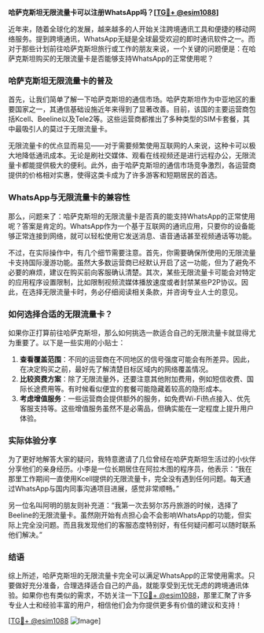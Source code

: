 **哈萨克斯坦无限流量卡可以注册WhatsApp吗？[[TG💪+ @esim1088](https://t.me/s/esim1088)]**

近年来，随着全球化的发展，越来越多的人开始关注跨境通讯工具和便捷的移动网络服务。提到跨境通讯，WhatsApp无疑是全球最受欢迎的即时通讯软件之一。而对于那些计划前往哈萨克斯坦旅行或工作的朋友来说，一个关键的问题便是：在哈萨克斯坦购买的无限流量卡是否能够支持WhatsApp的正常使用呢？

### 哈萨克斯坦无限流量卡的普及

首先，让我们简单了解一下哈萨克斯坦的通信市场。哈萨克斯坦作为中亚地区的重要国家之一，其通信基础设施近年来得到了显著改善。目前，该国的主要运营商包括Kcell、Beeline以及Tele2等。这些运营商都推出了多种类型的SIM卡套餐，其中最吸引人的莫过于无限流量卡。

无限流量卡的优点显而易见——对于需要频繁使用互联网的人来说，这种卡可以极大地降低通讯成本。无论是刷社交媒体、观看在线视频还是进行远程办公，无限流量卡都能提供极大的便利。此外，由于哈萨克斯坦的通信市场竞争激烈，各运营商提供的价格相对实惠，使得这类卡成为了许多游客和短期居民的首选。

### WhatsApp与无限流量卡的兼容性

那么，问题来了：哈萨克斯坦的无限流量卡是否真的能支持WhatsApp的正常使用呢？答案是肯定的。WhatsApp作为一个基于互联网的通讯应用，只要你的设备能够正常连接到网络，就可以轻松使用它发送消息、语音通话甚至视频通话等功能。

不过，在实际操作中，有几个细节需要注意。首先，你需要确保所使用的无限流量卡支持国际漫游功能。虽然大多数运营商已经默认开启了这一功能，但为了避免不必要的麻烦，建议在购买前向客服确认清楚。其次，某些无限流量卡可能会对特定的应用程序设置限制，比如限制视频流媒体播放速度或者封禁某些P2P协议。因此，在选择无限流量卡时，务必仔细阅读相关条款，并咨询专业人士的意见。

### 如何选择合适的无限流量卡？

如果你正打算前往哈萨克斯坦，那么如何挑选一款适合自己的无限流量卡就显得尤为重要了。以下是一些实用的小贴士：

1. **查看覆盖范围**：不同的运营商在不同地区的信号强度可能会有所差异。因此，在决定购买之前，最好先了解清楚目标区域内的网络覆盖情况。
2. **比较资费方案**：除了无限流量外，还要注意其他附加费用，例如短信收费、国际长途费用等。有时候看似便宜的套餐可能隐藏着较高的隐形成本。
3. **考虑增值服务**：一些运营商会提供额外的服务，如免费Wi-Fi热点接入、优先客服支持等。这些增值服务虽然不是必需品，但确实能在一定程度上提升用户体验。

### 实际体验分享

为了更好地解答大家的疑问，我特意邀请了几位曾经在哈萨克斯坦生活过的小伙伴分享他们的亲身经历。小李是一位长期居住在阿拉木图的程序员，他表示：“我在那里工作期间一直使用Kcell提供的无限流量卡，完全没有遇到任何问题。每天通过WhatsApp与国内同事沟通项目进展，感觉非常顺畅。”

另一位名叫阿明的朋友则补充道：“我第一次去努尔苏丹旅游的时候，选择了Beeline的无限流量卡。虽然刚开始有点担心会不会影响WhatsApp的功能，但实际上完全没问题。而且我发现他们的客服态度特别好，有任何疑问都可以随时联系他们解决。”

### 结语

综上所述，哈萨克斯坦的无限流量卡完全可以满足WhatsApp的正常使用需求。只要做好充分准备，合理选择适合自己的产品，就能享受到无忧无虑的跨境通讯体验。如果你也有类似的需求，不妨关注一下[TG💪+ @esim1088](https://t.me/s/esim1088)，那里汇聚了许多专业人士和经验丰富的用户，相信他们会为你提供更多有价值的建议和支持！

[[TG💪+ @esim1088](https://t.me/s/esim1088) ![Image](https://i.postimg.cc/4NQfJmqS/Snipaste-2025-05-13-00-14-12.png)]